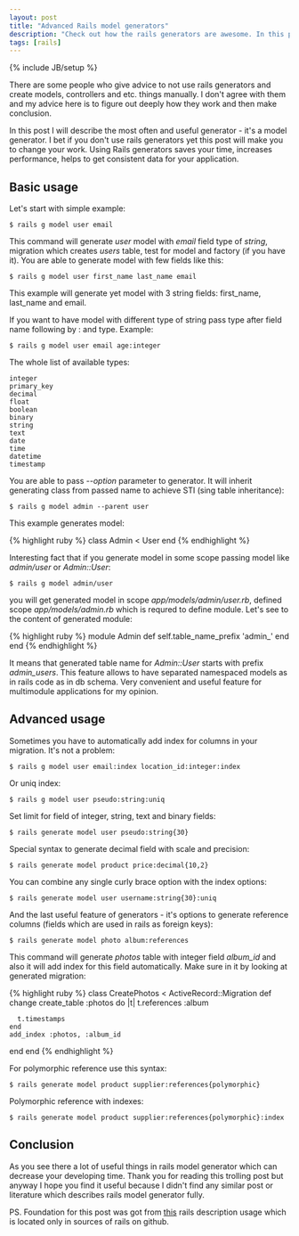 ```yaml
---
layout: post
title: "Advanced Rails model generators"
description: "Check out how the rails generators are awesome. In this post you will read how to use rails model generators for 100%"
tags: [rails]
---
```

{% include JB/setup %}

There are some people who give advice to not use rails generators and create models, controllers and etc. things manually. I don't agree with them and my advice here is to figure out deeply how they work and then make conclusion.

In this post I will describe the most often and useful generator - it's a model generator. I bet if you don't use rails generators yet this post will make you to change your work. Using Rails generators saves your time, increases performance, helps to get consistent data for your application.

## Basic usage

Let's start with simple example:

    $ rails g model user email

This command will generate *user* model with *email* field type of *string*, migration which creates *users* table, test for model and factory (if you have it). You are able to generate model with few fields like this:

    $ rails g model user first_name last_name email

This example will generate yet model with 3 string fields: first_name, last_name and email.

If you want to have model with different type of string pass type after field name following by : and type. Example:

    $ rails g model user email age:integer

The whole list of available types:

    integer
    primary_key
    decimal
    float
    boolean
    binary
    string
    text
    date
    time
    datetime
    timestamp

You are able to pass *--option* parameter to generator. It will inherit generating class from passed name to achieve STI (sing table inheritance):

    $ rails g model admin --parent user

This example generates model:

{% highlight ruby %}
class Admin < User
end
{% endhighlight %}

Interesting fact that if you generate model in some scope passing model like *admin/user* or *Admin::User*:

    $ rails g model admin/user

you will get generated model in scope *app/models/admin/user.rb*, defined scope *app/models/admin.rb* which is requred to define module. Let's see to the content of generated module:

{% highlight ruby %}
module Admin
  def self.table_name_prefix
    'admin_'
  end
end
{% endhighlight %}

It means that generated table name for *Admin::User* starts with prefix *admin_users*. This feature allows to have separated namespaced models as in rails code as in db schema. Very convenient and useful feature for multimodule applications for my opinion.

## Advanced usage

Sometimes you have to automatically add index for columns in your migration. It's not a problem:

    $ rails g model user email:index location_id:integer:index

Or uniq index:

    $ rails g model user pseudo:string:uniq

Set limit for field of integer, string, text and binary fields:

    $ rails generate model user pseudo:string{30}

Special syntax to generate decimal field with scale and precision:

    $ rails generate model product price:decimal{10,2}

You can combine any single curly brace option with the index options:

    $ rails generate model user username:string{30}:uniq

And the last useful feature of generators - it's options to generate reference columns (fields which are used in rails as foreign keys):

    $ rails generate model photo album:references

This command will generate *photos* table with integer field *album_id* and also it will add index for this field automatically. Make sure in it by looking at generated migration:

{% highlight ruby %}
class CreatePhotos < ActiveRecord::Migration
  def change
    create_table :photos do |t|
      t.references :album

      t.timestamps
    end
    add_index :photos, :album_id
  end
end
{% endhighlight %}

For polymorphic reference use this syntax:

    $ rails generate model product supplier:references{polymorphic}

Polymorphic reference with indexes:

    $ rails generate model product supplier:references{polymorphic}:index


## Conclusion

As you see there a lot of useful things in rails model generator which can decrease your developing time. Thank you for reading this trolling post but anyway I hope you find it useful because I didn't find any similar post or literature which describes rails model generator fully.

PS. Foundation for this post was got from [this](https://github.com/rails/rails/blob/master/railties/lib/rails/generators/rails/model/USAGE) rails description usage which is located only in sources of rails on github.
